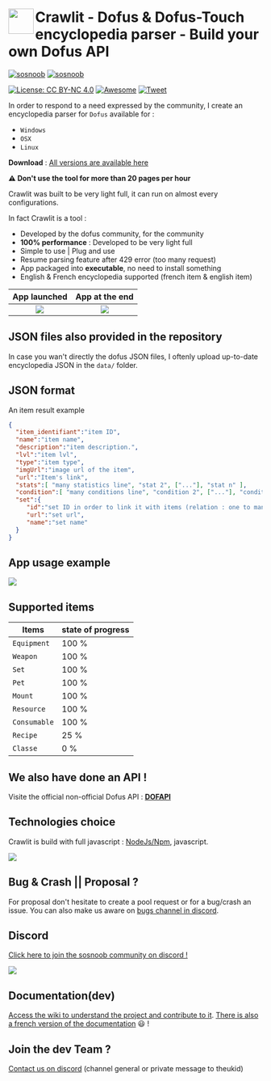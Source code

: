 # <a href="url"><img src="https://raw.githubusercontent.com/raczak/crawlit-dofus-encyclopedia-parser/master/assets/favicon.ico" align="left" height="50" width="50" ></a>Crawlit - Dofus & Dofus-Touch encyclopedia parser - Build your own Dofus API 
[![sosnoob](https://raw.githubusercontent.com/raczak/crawlit-dofus-encyclopedia-parser/master/assets/buildwithlove.png)](https://www.sosnoob.com)
[![sosnoob](https://raw.githubusercontent.com/raczak/crawlit-dofus-encyclopedia-parser/master/assets/buymecoffee.png)](https://www.paypal.me/sosnoob)

[![License: CC BY-NC 4.0](https://img.shields.io/badge/License-CC%20BY--NC%204.0-lightgrey.svg)](https://creativecommons.org/licenses/by-nc/4.0/)
[![Awesome](https://cdn.rawgit.com/sindresorhus/awesome/d7305f38d29fed78fa85652e3a63e154dd8e8829/media/badge.svg)](https://github.com/sindresorhus/awesome)
[![Tweet](https://img.shields.io/twitter/url/http/shields.io.svg?style=social)](https://twitter.com/intent/tweet?text=Get+all+Dofus+%26+Dofus-Touch+encyclopedia+in+one+click+%21+Use+data+provided+by+the+tool+to+create+your+apps+and+APIs+%3AD&url=https://github.com/raczak/crawlit-dofus-encyclopedia-parser&via=sosnoobi&hashtags=sosnoob,DOFUSTouch,dofusbook,DOFUS,developers)

In order to respond to a need expressed by the community, I create an encyclopedia parser for `Dofus` available for : </br>
- `Windows`
- `OSX` 
- `Linux`

**Download** : [All versions are available here](https://github.com/raczak/crawlit-dofus-encyclopedia-parser/releases)


**:warning: Don't use the tool for more than 20 pages per hour**

Crawlit was built to be very light full, it can run on almost every configurations.

In fact Crawlit is a tool :

- Developed by the dofus community, for the community
- **100% performance** : Developed to be very light full
- Simple to use | Plug and use
- Resume parsing feature after 429 error (too many request)
- App packaged into **executable**, no need to install something
- English & French encyclopedia supported (french item & english item)

App launched           |  App at the end
:-------------------------:|:-------------------------:
![](https://raw.githubusercontent.com/raczak/crawlit-dofus-encyclopedia-parser/master/assets/crawlit1.JPG)  |  ![](https://raw.githubusercontent.com/raczak/crawlit-dofus-encyclopedia-parser/master/assets/crawlit6.JPG)

## JSON files also provided in the repository
In case you wan't directly the dofus JSON files, I oftenly upload up-to-date encyclopedia JSON in the `data/` folder.

## JSON format
An item result example
```json
{  
  "item_identifiant":"item ID",
  "name":"item name",
  "description":"item description.",
  "lvl":"item lvl",
  "type":"item type",
  "imgUrl":"image url of the item",
  "url":"Item's link",
  "stats":[ "many statistics line", "stat 2", ["..."], "stat n" ],
  "condition":[ "many conditions line", "condition 2", ["..."], "condition n" ],
  "set":{  
     "id":"set ID in order to link it with items (relation : one to many)",
     "url":"set url",
     "name":"set name"
  }
}
```

## App usage example
![](https://raw.githubusercontent.com/raczak/crawlit-dofus-encyclopedia-parser/master/assets/crawlit_API.gif)

## Supported items
| Items       | state of progress        |
| ------------- |:-------------|
| `Equipment`     | 100 %  |
| `Weapon`    | 100 % |
| `Set` | 100 % |
| `Pet` | 100 % |
| `Mount` | 100 % |
| `Resource` | 100 % |
| `Consumable` | 100 % |
| `Recipe` | 25 % |
| `Classe` | 0 % |

## We also have done an API !
Visite the official non-official Dofus API : **[DOFAPI](https://dofapi.fr)**

## Technologies choice
Crawlit is build with full javascript : [NodeJs/Npm](https://nodejs.org/en/), javascript.

![](https://raw.githubusercontent.com/raczak/crawlit-dofus-encyclopedia-parser/master/assets/node-js.png)

## Bug & Crash || Proposal ?
For proposal don't hesitate to create a pool request or for a bug/crash an issue. You can also make us aware on [bugs channel in discord](https://discord.gg/r6nEaHp).

## Discord
[Click here to join the sosnoob community on discord !](https://discord.gg/8rKmXDd)

[<img src="https://raw.githubusercontent.com/raczak/crawlit-dofus-encyclopedia-parser/master/assets/discord-Logo.jpg">](https://discord.gg/8rKmXDd)


## Documentation(dev)
[Access the wiki to understand the project and contribute to it](https://github.com/raczak/crawlit-dofus-encyclopedia-parser/wiki/Dev-Documentation-(English)). [There is also a french version of the documentation](https://github.com/raczak/crawlit-dofus-encyclopedia-parser/wiki/Dev-Documentation-(Français)) :smiley: ! 

## Join the dev Team ?
[Contact us on discord](https://discord.gg/8rKmXDd) (channel general or private message to theukid)

